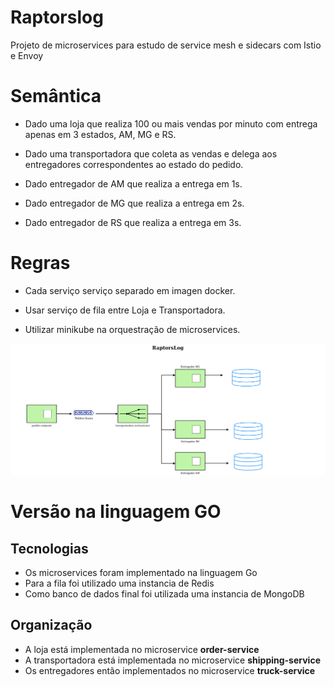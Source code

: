 # Raptorslog  
Projeto de microservices para estudo de service mesh e sidecars com Istio e Envoy  

# Semântica  

* Dado uma loja que realiza 100 ou mais vendas por minuto com entrega apenas em 3 estados, AM, MG e RS.

* Dado uma transportadora que coleta as vendas e delega aos entregadores correspondentes ao estado do pedido.

* Dado entregador de AM que realiza a entrega em 1s.

* Dado entregador de MG que realiza a entrega em 2s.

* Dado entregador de RS que realiza a entrega em 3s.

# Regras  

* Cada serviço serviço separado em imagen docker.

* Usar serviço de fila entre Loja e Transportadora.

* Utilizar minikube na orquestração de microservices.

![Diagram](Diagram-RaptorsLog.png)

# Versão na linguagem GO

## Tecnologias

* Os microservices foram implementado na linguagem Go
* Para a fila foi utilizado uma instancia de Redis
* Como banco de dados final foi utilizada uma instancia de MongoDB

## Organização

* A loja está implementada no microservice **order-service**
* A transportadora está implementada no microservice **shipping-service**
* Os entregadores então implementados no microservice **truck-service**
